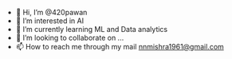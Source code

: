 - 👋 Hi, I’m @420pawan
- 👀 I’m interested in AI
- 🌱 I’m currently learning ML and Data analytics 
- 💞️ I’m looking to collaborate on ...
- 📫 How to reach me through my mail nnmishra1961@gmail.com

<!---
420pawan/420pawan is a ✨ special ✨ repository because its `README.md` (this file) appears on your GitHub profile.
You can click the Preview link to take a look at your changes.
--->
